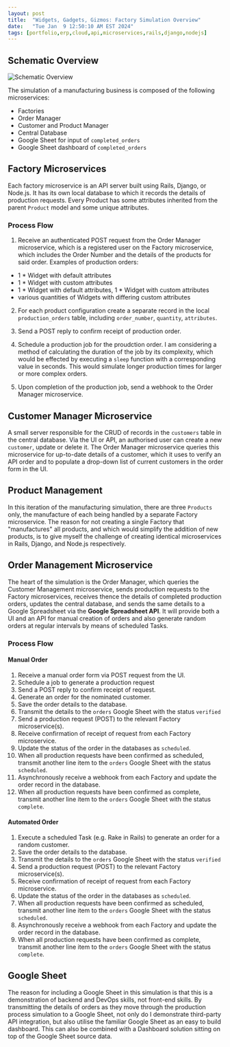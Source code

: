 ```yaml
---
layout: post
title:  "Widgets, Gadgets, Gizmos: Factory Simulation Overview"
date:   "Tue Jan  9 12:50:10 AM EST 2024"
tags: [portfolio,erp,cloud,api,microservices,rails,django,nodejs]
---
```

## Schematic Overview

![Schematic Overview](/assets/backend_devops_portfolio_production_simulation_overview.png)

The simulation of a manufacturing business is composed of the following microservices:
- Factories
- Order Manager
- Customer and Product Manager
- Central Database
- Google Sheet for input of `completed_orders`
- Google Sheet dashboard of `completed_orders`

## Factory Microservices

Each factory microservice is an API server built using Rails, Django, or Node.js.  It has its own local database to which it records the details of production requests.
Every Product has some attributes inherited from the parent `Product` model and some unique attributes.

### Process Flow

1. Receive an authenticated POST request from the Order Manager microservice, which is a registered user on the Factory microservice, which includes the Order Number and the details of the products for said order.  Examples of production orders:
- 1 * Widget with default attributes
- 1 * Widget with custom attributes
- 1 * Widget with default attributes, 1 * Widget with custom attributes
- various quantities of Widgets with differing custom attributes

2. For each product configuration create a separate record in the local `production_orders` table, including `order_number`, `quantity`, `attributes`.

3. Send a POST reply to confirm receipt of production order.

4. Schedule a production job for the proudction order.  I am considering a method of calculating the duration of the job by its complexity, which would be effected by executing a `sleep` function with a corresponding value in seconds.  This would simulate longer production times for larger or more complex orders.

1. Upon completion of the production job, send a webhook to the Order Manager microservice.

## Customer Manager Microservice

A small server responsible for the CRUD of records in the `customers` table in the central database.  Via the UI or API, an authorised user can create a new `customer`, update or delete it.  The Order Manager microservice queries this microservice for up-to-date details of a customer, which it uses to verify an API order and to populate a drop-down list of current customers in the order form in the UI.

## Product Management

In this iteration of the manufacturing simulation, there are three `Products` only, the manufacture of each being handled by a separate Factory microservice.  The reason for not creating a single Factory that "manufactures" all products, and which would simplify the addition of new products, is to give myself the challenge of creating identical microservices in Rails, Django, and Node.js respectively.

## Order Management Microservice

The heart of the simulation is the Order Manager, which queries the Customer Management microservice, sends production requests to the Factory microservices, receives thence the details of completed production orders, updates the central database, and sends the same details to a Google Spreadsheet via the **Google Spreadsheet API**.  It will provide both a UI and an API for manual creation of orders and also generate random orders at regular intervals by means of scheduled Tasks.

### Process Flow

#### Manual Order

1. Receive a manual order form via POST request from the UI.
2. Schedule a job to generate a production request
3. Send a POST reply to confirm receipt of request.
4. Generate an order for the nominated customer.
5. Save the order details to the database.
6. Transmit the details to the `orders` Google Sheet with the status `verified`
7. Send a production request (POST) to the relevant Factory microservice(s).
8. Receive confirmation of receipt of request from each Factory microservice.
9. Update the status of the order in the databases as `scheduled`.
10. When all production requests have been confirmed as scheduled, transmit another line item to the `orders` Google Sheet with the status `scheduled`.
11. Asynchronously receive a webhook from each Factory and update the order record in the database.
12. When all production requests have been confirmed as complete, transmit another line item to the `orders` Google Sheet with the status `complete`.

#### Automated Order

1. Execute a scheduled Task (e.g. Rake in Rails) to generate an order for a random customer.
3. Save the order details to the database.
4. Transmit the details to the `orders` Google Sheet with the status `verified`
5. Send a production request (POST) to the relevant Factory microservice(s).
6. Receive confirmation of receipt of request from each Factory microservice.
7. Update the status of the order in the databases as `scheduled`.
8. When all production requests have been confirmed as scheduled, transmit another line item to the `orders` Google Sheet with the status `scheduled`.
9. Asynchronously receive a webhook from each Factory and update the order record in the database.
10. When all production requests have been confirmed as complete, transmit another line item to the `orders` Google Sheet with the status `complete`.


## Google Sheet

The reason for including a Google Sheet in this simulation is that this is a demonstration of backend and DevOps skills, not front-end skills.  By transmitting the details of orders as they move through the production process simulation to a Google Sheet, not only do I demonstrate third-party API integration, but also utilise the familiar Google Sheet as an easy to build dashboard.  This can also be combined with a Dashboard solution sitting on top of the Google Sheet source data.
